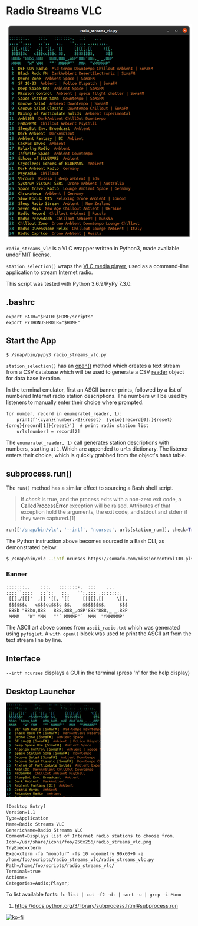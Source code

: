 # Radio Streams VLC

![Radio Streams VLC](screen_capture.png)

`radio_streams_vlc` is a VLC wrapper written in Python3, made available under [MIT](https://opensource.org/licenses/MIT) license.

`station_selection()` wraps the [VLC media player](https://en.wikipedia.org/wiki/VLC_media_player), used as a command-line application to stream Internet radio.

This script was tested with Python 3.6.9/PyPy 7.3.0.

## .bashrc

```
export PATH="$PATH:$HOME/scripts"
export PYTHONUSERDIR="$HOME"
```

## Start the App

```
$ /snap/bin/pypy3 radio_streams_vlc.py
```

`station_selection()` has an [open()](https://docs.python.org/3/library/functions.html#open) method which creates a text stream from a CSV database which will be used to generate a CSV [reader](https://docs.python.org/3/library/csv.html#csv.reader) object for data base iteration.

In the terminal emulator, first an ASCII banner prints, followed by a list of numbered Internet radio station descriptions. The numbers will be used by listeners to manually enter their choice where prompted.

```
for number, record in enumerate(_reader, 1):
    print(f'{cyan}{number:>2}{reset}  {yelo}{record[0]:}{reset}  {orng}{record[1]}{reset}')  # print radio station list
    urls[number] = record[2]
```

The `enumerate(_reader, 1)` call generates station descriptions with numbers, starting at `1`. Which are appended to `urls` dictionary. The listener enters their choice, which is quickly grabbed from the object's hash table.

## subprocess.run()

The `run()` method has a similar effect to sourcing a Bash shell script.

>If _check_ is true, and the process exits with a non-zero exit code, a [CalledProcessError](https://docs.python.org/3/library/subprocess.html#subprocess.CalledProcessError) exception will be raised. Attributes of that exception hold the arguments, the exit code, and stdout and stderr if they were captured.[1]

```python
run(['/snap/bin/vlc', '--intf', 'ncurses', urls[station_num]], check=True)
```

The Python instruction above becomes sourced in a Bash CLI, as demonstrated below:

```bash
$ /snap/bin/vlc --intf ncurses https://somafm.com/missioncontrol130.pls
```

### Banner

```
:::::::..    :::.   :::::::-.  :::    ...     
;;;;``;;;;   ;;`;;   ;;,   `';,;;; .;;;;;;;.	
 [[[,/[[['  ,[[ '[[, `[[     [[[[[,[[     \[[,
 $$$$$$c   c$$$cc$$$c $$,    $$$$$$$$,     $$$
 888b "88bo,888   888,888_,o8P'888"888,_ _,88P
 MMMM   "W" YMM   ""` MMMMP"`  MMM  "YMMMMMP"
```

The ASCII art above comes from `ascii_radio.txt` which was generated using `pyfiglet`. A `with open()` block was used to print the ASCII art from the text stream line by line.

## Interface

`--intf ncurses` displays a GUI in the terminal (press 'h' for the help display)

## Desktop Launcher

![Desktop Icon Image](radio_streams_vlc.png)

```shell
[Desktop Entry]
Version=1.1
Type=Application
Name=Radio Streams VLC
GenericName=Radio Streams VLC
Comment=Displays list of Internet radio stations to choose from.
Icon=/usr/share/icons/foo/256x256/radio_streams_vlc.png
TryExec=xterm
Exec=xterm -fa "monofur" -fs 10 -geometry 90x60+0 -e /home/foo/scripts/radio_streams_vlc/radio_streams_vlc.py
Path=/home/foo/scripts/radio_streams_vlc/
Terminal=true
Actions=
Categories=Audio;Player;
```

To list available fonts: `fc-list | cut -f2 -d: | sort -u | grep -i Mono`

1. https://docs.python.org/3/library/subprocess.html#subprocess.run

[![ko-fi](https://www.ko-fi.com/img/githubbutton_sm.svg)](https://ko-fi.com/XXXXXXXXX)
